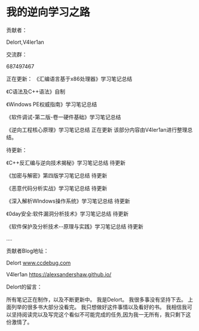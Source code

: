 # 我的逆向学习之路
贡献者：

Delort,V4ler1an 

交流群：

687497467

正在更新：
《汇编语言基于x86处理器》学习笔记总结 

《C语法及C++语法》自制 

《Windows PE权威指南》学习笔记总结 

《软件调试-第二版-卷一硬件基础》学习笔记总结

《逆向工程核心原理》学习笔记总结 正在更新 该部分内容由V4ler1an进行整理总结。 

待更新：

《C++反汇编与逆向技术揭秘》学习笔记总结 待更新

《加密与解密》第四版学习笔记总结 待更新

《恶意代码分析实战》学习笔记总结 待更新

《深入解析WIndows操作系统》学习笔记总结 待更新

《0day安全:软件漏洞分析技术》学习笔记总结 待更新

《软件保护及分析技术--原理与实践》学习笔记总结 待更新

 ....

贡献者Blog地址：

 Delort www.ccdebug.com

 V4ler1an https://alexsandershaw.github.io/

Delort的留言：

 所有笔记正在制作，以及不断更新中。 我是Delort。 我很多事没有坚持下去。 上面列举的很多书大部分没看完。 我只想做好这件事情以及看好的书。 我相信我可以坚持阅读完以及写完这个看似不可能完成的任务,因为我一无所有，我只剩下这份激情了。

